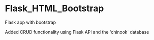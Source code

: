 # Flask_HTML_Bootstrap
Flask app with bootstrap

Added CRUD functionality using Flask API and the 'chinook' database
